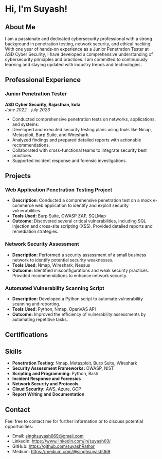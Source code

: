 # Hi, I'm Suyash!

## About Me
I am a passionate and dedicated cybersecurity professional with a strong background in penetration testing, network security, and ethical hacking. With one year of hands-on experience as a Junior Penetration Tester at ASD Cyber Security, I have developed a comprehensive understanding of cybersecurity principles and practices. I am committed to continuously learning and staying updated with industry trends and technologies.

## Professional Experience

### Junior Penetration Tester
**ASD Cyber Security, Rajasthan, kota**  
*June 2022 – july 2023*
- Conducted comprehensive penetration tests on networks, applications, and systems.
- Developed and executed security testing plans using tools like Nmap, Metasploit, Burp Suite, and Wireshark.
- Analyzed findings and prepared detailed reports with actionable recommendations.
- Collaborated with cross-functional teams to integrate security best practices.
- Supported incident response and forensic investigations.

## Projects

### Web Application Penetration Testing Project
- **Description:** Conducted a comprehensive penetration test on a mock e-commerce web application to identify and exploit security vulnerabilities.
- **Tools Used:** Burp Suite, OWASP ZAP, SQLMap
- **Outcome:** Discovered several critical vulnerabilities, including SQL injection and cross-site scripting (XSS). Provided detailed reports and remediation strategies.

### Network Security Assessment
- **Description:** Performed a security assessment of a small business network to identify potential security weaknesses.
- **Tools Used:** Nmap, Wireshark, Nessus
- **Outcome:** Identified misconfigurations and weak security practices. Provided recommendations to enhance network security.

### Automated Vulnerability Scanning Script
- **Description:** Developed a Python script to automate vulnerability scanning and reporting.
- **Tools Used:** Python, Nmap, OpenVAS API
- **Outcome:** Improved the efficiency of vulnerability assessments by automating repetitive tasks.

## Certifications


## Skills
- **Penetration Testing:** Nmap, Metasploit, Burp Suite, Wireshark
- **Security Assessment Frameworks:** OWASP, NIST
- **Scripting and Programming:** Python, Bash
- **Incident Response and Forensics**
- **Network Security and Protocols**
- **Cloud Security:** AWS, Azure, GCP
- **Report Writing and Documentation**

## Contact
Feel free to contact me for further information or to discuss potential opportunities:
- Email: singhsuyash069@gmail.com
- LinkedIn: https://www.linkedin.com/in/suyash03/
- GitHub: https://github.com/suyashRathor
- Medium: https://medium.com/@singhsuyash069

